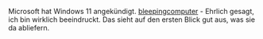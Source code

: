 Microsoft hat Windows 11 angekündigt. [bleepingcomputer](https://www.bleepingcomputer.com/news/microsoft/microsoft-teases-new-design-for-windows-11-native-apps/) - Ehrlich gesagt, ich bin wirklich beeindruckt. Das sieht auf den ersten Blick gut aus, was sie da abliefern.